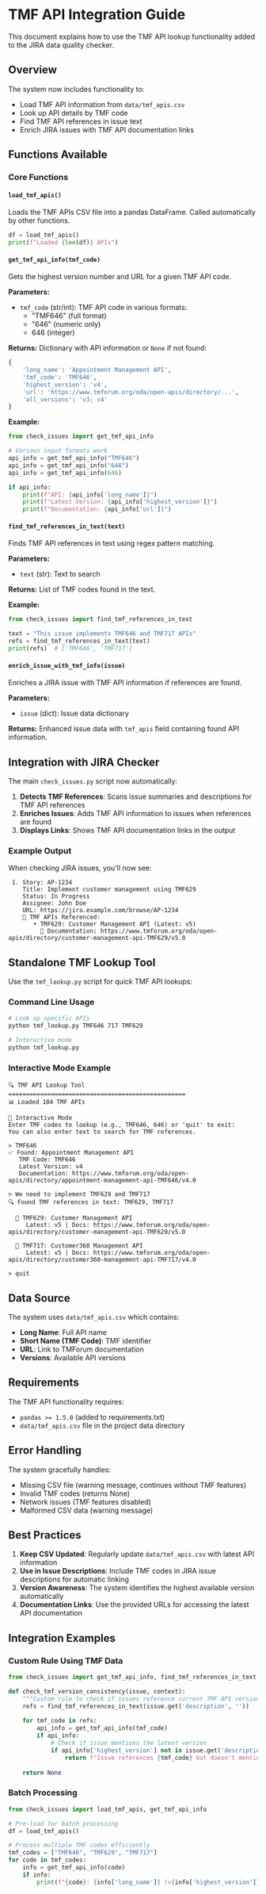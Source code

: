 # TMF API Integration Guide

This document explains how to use the TMF API lookup functionality added to the JIRA data quality checker.

## Overview

The system now includes functionality to:
- Load TMF API information from `data/tmf_apis.csv`
- Look up API details by TMF code
- Find TMF API references in issue text
- Enrich JIRA issues with TMF API documentation links

## Functions Available

### Core Functions

#### `load_tmf_apis()`
Loads the TMF APIs CSV file into a pandas DataFrame. Called automatically by other functions.

```python
df = load_tmf_apis()
print(f"Loaded {len(df)} APIs")
```

#### `get_tmf_api_info(tmf_code)`
Gets the highest version number and URL for a given TMF API code.

**Parameters:**
- `tmf_code` (str/int): TMF API code in various formats:
  - "TMF646" (full format)
  - "646" (numeric only)
  - 646 (integer)

**Returns:**
Dictionary with API information or `None` if not found:
```python
{
    'long_name': 'Appointment Management API',
    'tmf_code': 'TMF646',
    'highest_version': 'v4',
    'url': 'https://www.tmforum.org/oda/open-apis/directory/...',
    'all_versions': 'v3; v4'
}
```

**Example:**
```python
from check_issues import get_tmf_api_info

# Various input formats work
api_info = get_tmf_api_info("TMF646")
api_info = get_tmf_api_info("646")
api_info = get_tmf_api_info(646)

if api_info:
    print(f"API: {api_info['long_name']}")
    print(f"Latest Version: {api_info['highest_version']}")
    print(f"Documentation: {api_info['url']}")
```

#### `find_tmf_references_in_text(text)`
Finds TMF API references in text using regex pattern matching.

**Parameters:**
- `text` (str): Text to search

**Returns:**
List of TMF codes found in the text.

**Example:**
```python
from check_issues import find_tmf_references_in_text

text = "This issue implements TMF646 and TMF717 APIs"
refs = find_tmf_references_in_text(text)
print(refs)  # ['TMF646', 'TMF717']
```

#### `enrich_issue_with_tmf_info(issue)`
Enriches a JIRA issue with TMF API information if references are found.

**Parameters:**
- `issue` (dict): Issue data dictionary

**Returns:**
Enhanced issue data with `tmf_apis` field containing found API information.

## Integration with JIRA Checker

The main `check_issues.py` script now automatically:

1. **Detects TMF References**: Scans issue summaries and descriptions for TMF API references
2. **Enriches Issues**: Adds TMF API information to issues when references are found
3. **Displays Links**: Shows TMF API documentation links in the output

### Example Output

When checking JIRA issues, you'll now see:

```
 1. Story: AP-1234
    Title: Implement customer management using TMF629
    Status: In Progress
    Assignee: John Doe
    URL: https://jira.example.com/browse/AP-1234
    🔗 TMF APIs Referenced:
       • TMF629: Customer Management API (Latest: v5)
         📖 Documentation: https://www.tmforum.org/oda/open-apis/directory/customer-management-api-TMF629/v5.0
```

## Standalone TMF Lookup Tool

Use the `tmf_lookup.py` script for quick TMF API lookups:

### Command Line Usage

```bash
# Look up specific APIs
python tmf_lookup.py TMF646 717 TMF629

# Interactive mode
python tmf_lookup.py
```

### Interactive Mode Example

```
🔍 TMF API Lookup Tool
==================================================
📊 Loaded 104 TMF APIs

🎯 Interactive Mode
Enter TMF codes to lookup (e.g., TMF646, 646) or 'quit' to exit:
You can also enter text to search for TMF references.

> TMF646
✅ Found: Appointment Management API
   TMF Code: TMF646
   Latest Version: v4
   Documentation: https://www.tmforum.org/oda/open-apis/directory/appointment-management-api-TMF646/v4.0

> We need to implement TMF629 and TMF717
🔍 Found TMF references in text: TMF629, TMF717

  📖 TMF629: Customer Management API
     Latest: v5 | Docs: https://www.tmforum.org/oda/open-apis/directory/customer-management-api-TMF629/v5.0

  📖 TMF717: Customer360 Management API
     Latest: v5 | Docs: https://www.tmforum.org/oda/open-apis/directory/customer360-management-api-TMF717/v4.0

> quit
```

## Data Source

The system uses `data/tmf_apis.csv` which contains:
- **Long Name**: Full API name
- **Short Name (TMF Code)**: TMF identifier
- **URL**: Link to TMForum documentation
- **Versions**: Available API versions

## Requirements

The TMF API functionality requires:
- `pandas >= 1.5.0` (added to requirements.txt)
- `data/tmf_apis.csv` file in the project data directory

## Error Handling

The system gracefully handles:
- Missing CSV file (warning message, continues without TMF features)
- Invalid TMF codes (returns None)
- Network issues (TMF features disabled)
- Malformed CSV data (warning message)

## Best Practices

1. **Keep CSV Updated**: Regularly update `data/tmf_apis.csv` with latest API information
2. **Use in Issue Descriptions**: Include TMF codes in JIRA issue descriptions for automatic linking
3. **Version Awareness**: The system identifies the highest available version automatically
4. **Documentation Links**: Use the provided URLs for accessing the latest API documentation

## Integration Examples

### Custom Rule Using TMF Data

```python
from check_issues import get_tmf_api_info, find_tmf_references_in_text

def check_tmf_version_consistency(issue, context):
    """Custom rule to check if issues reference current TMF API versions"""
    refs = find_tmf_references_in_text(issue.get('description', ''))
    
    for tmf_code in refs:
        api_info = get_tmf_api_info(tmf_code)
        if api_info:
            # Check if issue mentions the latest version
            if api_info['highest_version'] not in issue.get('description', ''):
                return f"Issue references {tmf_code} but doesn't mention latest version {api_info['highest_version']}"
    
    return None
```

### Batch Processing

```python
from check_issues import load_tmf_apis, get_tmf_api_info

# Pre-load for batch processing
df = load_tmf_apis()

# Process multiple TMF codes efficiently
tmf_codes = ["TMF646", "TMF629", "TMF717"]
for code in tmf_codes:
    info = get_tmf_api_info(code)
    if info:
        print(f"{code}: {info['long_name']} (v{info['highest_version']})")
```